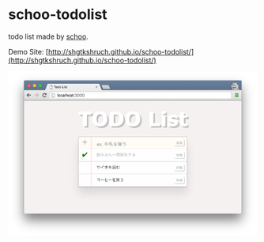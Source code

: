 # schoo-todolist

todo list made by [schoo](https://schoo.jp/class/3060).

Demo Site: [http://shgtkshruch.github.io/schoo-todolist/](http://shgtkshruch.github.io/schoo-todolist/)

![screenshot](https://github.com/shgtkshruch/schoo-todolist/blob/master/screenshot.png?raw=true)
